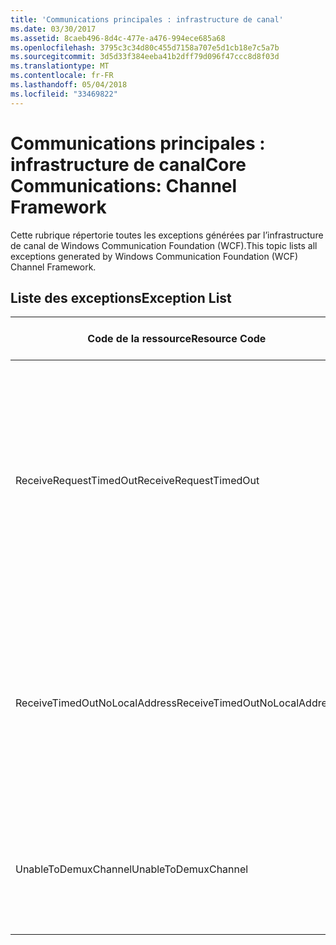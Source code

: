 ```yaml
---
title: 'Communications principales : infrastructure de canal'
ms.date: 03/30/2017
ms.assetid: 8caeb496-8d4c-477e-a476-994ece685a68
ms.openlocfilehash: 3795c3c34d80c455d7158a707e5d1cb18e7c5a7b
ms.sourcegitcommit: 3d5d33f384eeba41b2dff79d096f47ccc8d8f03d
ms.translationtype: MT
ms.contentlocale: fr-FR
ms.lasthandoff: 05/04/2018
ms.locfileid: "33469822"
---
```

# <a name="core-communications-channel-framework"></a><span data-ttu-id="cdc90-102">Communications principales : infrastructure de canal</span><span class="sxs-lookup"><span data-stu-id="cdc90-102">Core Communications: Channel Framework</span></span>
<span data-ttu-id="cdc90-103">Cette rubrique répertorie toutes les exceptions générées par l’infrastructure de canal de Windows Communication Foundation (WCF).</span><span class="sxs-lookup"><span data-stu-id="cdc90-103">This topic lists all exceptions generated by Windows Communication Foundation (WCF) Channel Framework.</span></span>  
  
## <a name="exception-list"></a><span data-ttu-id="cdc90-104">Liste des exceptions</span><span class="sxs-lookup"><span data-stu-id="cdc90-104">Exception List</span></span>  
  
|<span data-ttu-id="cdc90-105">Code de la ressource</span><span class="sxs-lookup"><span data-stu-id="cdc90-105">Resource Code</span></span>|<span data-ttu-id="cdc90-106">Chaîne de la ressource</span><span class="sxs-lookup"><span data-stu-id="cdc90-106">Resource String</span></span>|  
|-------------------|---------------------|  
|<span data-ttu-id="cdc90-107">ReceiveRequestTimedOut</span><span class="sxs-lookup"><span data-stu-id="cdc90-107">ReceiveRequestTimedOut</span></span>|<span data-ttu-id="cdc90-108">La demande de réception sur l'adresse locale spécifiée a dépassé le délai imparti.</span><span class="sxs-lookup"><span data-stu-id="cdc90-108">The received request on the specified local address has timed out after the specified time.</span></span> <span data-ttu-id="cdc90-109">Le temps alloué à cette opération peut avoir été une partie d'un délai d'expiration plus long.</span><span class="sxs-lookup"><span data-stu-id="cdc90-109">The time allotted to this operation may have been a portion of a longer timeout.</span></span>|  
|<span data-ttu-id="cdc90-110">ReceiveTimedOutNoLocalAddress</span><span class="sxs-lookup"><span data-stu-id="cdc90-110">ReceiveTimedOutNoLocalAddress</span></span>|<span data-ttu-id="cdc90-111">L'opération de réception a dépassé le délai imparti.</span><span class="sxs-lookup"><span data-stu-id="cdc90-111">The receive operation has timed out after the specified time.</span></span> <span data-ttu-id="cdc90-112">Le temps alloué à cette opération peut avoir été une partie d'un délai d'expiration plus long.</span><span class="sxs-lookup"><span data-stu-id="cdc90-112">The time allotted to this operation may have been a portion of a longer timeout.</span></span>|  
|<span data-ttu-id="cdc90-113">UnableToDemuxChannel</span><span class="sxs-lookup"><span data-stu-id="cdc90-113">UnableToDemuxChannel</span></span>|<span data-ttu-id="cdc90-114">Aucun canal n'est disponible pour accepter le message avec l'action spécifiée.</span><span class="sxs-lookup"><span data-stu-id="cdc90-114">No channel is available to accept the message with the specified action.</span></span>|
